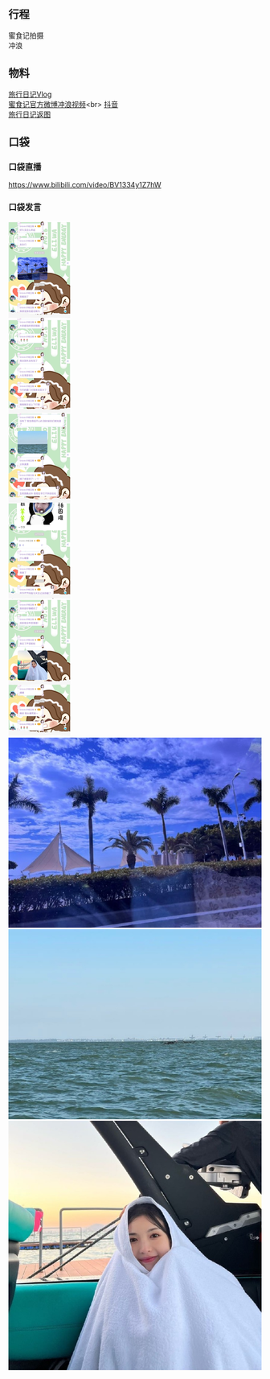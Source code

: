 ## 行程
蜜食记拍摄<br>
冲浪

## 物料
[旅行日记Vlog](https://www.bilibili.com/video/BV1GP4y157KY)<br>
[蜜食记官方微博冲浪视频](https://m.weibo.cn/status/4702057724645310?)<br>
[抖音](https://www.douyin.com/video/7028796315203030302)<br>
[旅行日记返图](../../202109/20210906/)
## 口袋
### 口袋直播
https://www.bilibili.com/video/BV1334y1Z7hW
### 口袋发言
![口袋发言](./pocket48/imgs/messages1.jpeg)<br>
![口袋发言](./pocket48/imgs/P1.jpeg)<br>
![口袋发言](./pocket48/imgs/P2.jpeg)<br>
![口袋发言](./pocket48/imgs/P3.jpeg)<br>


